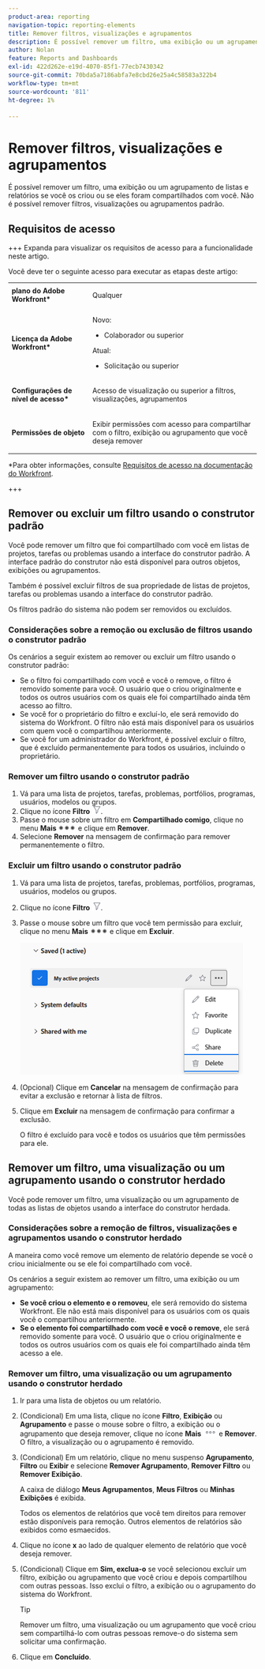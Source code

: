 ```yaml
---
product-area: reporting
navigation-topic: reporting-elements
title: Remover filtros, visualizações e agrupamentos
description: É possível remover um filtro, uma exibição ou um agrupamento de listas e relatórios se você os criou ou se eles foram compartilhados com você. Não é possível remover filtros, visualizações ou agrupamentos padrão.
author: Nolan
feature: Reports and Dashboards
exl-id: 422d262e-e19d-4070-85f1-77ecb7430342
source-git-commit: 70bda5a7186abfa7e8cbd26e25a4c58583a322b4
workflow-type: tm+mt
source-wordcount: '811'
ht-degree: 1%

---
```


# Remover filtros, visualizações e agrupamentos

<!-- Audited: 11/2024 -->

É possível remover um filtro, uma exibição ou um agrupamento de listas e relatórios se você os criou ou se eles foram compartilhados com você. Não é possível remover filtros, visualizações ou agrupamentos padrão.

## Requisitos de acesso

+++ Expanda para visualizar os requisitos de acesso para a funcionalidade neste artigo.

Você deve ter o seguinte acesso para executar as etapas deste artigo:

<table style="table-layout:auto"> 
 <col> 
 </col> 
 <col> 
 </col> 
 <tbody> 
  <tr> 
   <td role="rowheader"><strong>plano do Adobe Workfront*</strong></td> 
   <td> <p>Qualquer </p> </td> 
  </tr> 
  <tr> 
   <td role="rowheader"><strong>Licença da Adobe Workfront*</strong></td> 
   <td> 
      <p>Novo:</p>
         <ul>
         <li><p>Colaborador ou superior</p></li>
         </ul>
      <p>Atual:</p>
         <ul>
         <li><p>Solicitação ou superior</p></li>
         </ul>
   </td>
  </tr> 
  <tr> 
   <td role="rowheader"><strong>Configurações de nível de acesso*</strong></td> 
   <td><p>Acesso de visualização ou superior a filtros, visualizações, agrupamentos</p></td> 
  </tr> 
  <tr> 
   <td role="rowheader"><strong>Permissões de objeto</strong></td> 
   <td><p>Exibir permissões com acesso para compartilhar com o filtro, exibição ou agrupamento que você deseja remover</p>
   </td> 
  </tr> 
 </tbody> 
</table>

*Para obter informações, consulte [Requisitos de acesso na documentação do Workfront](/help/quicksilver/administration-and-setup/add-users/access-levels-and-object-permissions/access-level-requirements-in-documentation.md).

+++

## Remover ou excluir um filtro usando o construtor padrão

Você pode remover um filtro que foi compartilhado com você em listas de projetos, tarefas ou problemas usando a interface do construtor padrão. A interface padrão do construtor não está disponível para outros objetos, exibições ou agrupamentos.

Também é possível excluir filtros de sua propriedade de listas de projetos, tarefas ou problemas usando a interface do construtor padrão.

Os filtros padrão do sistema não podem ser removidos ou excluídos.

### Considerações sobre a remoção ou exclusão de filtros usando o construtor padrão

Os cenários a seguir existem ao remover ou excluir um filtro usando o construtor padrão:

* Se o filtro foi compartilhado com você e você o remove, o filtro é removido somente para você. O usuário que o criou originalmente e todos os outros usuários com os quais ele foi compartilhado ainda têm acesso ao filtro.
* Se você for o proprietário do filtro e excluí-lo, ele será removido do sistema do Workfront. O filtro não está mais disponível para os usuários com quem você o compartilhou anteriormente.
* Se você for um administrador do Workfront, é possível excluir o filtro, que é excluído permanentemente para todos os usuários, incluindo o proprietário.

### Remover um filtro usando o construtor padrão

1. Vá para uma lista de projetos, tarefas, problemas, portfólios, programas, usuários, modelos ou grupos.
1. Clique no ícone **Filtro** ![Ícone Filtro](assets/filter-nwepng.png).
1. Passe o mouse sobre um filtro em **Compartilhado comigo**, clique no menu **Mais** ![Ícone Mais](assets/more-icon-spectrum.png) e clique em **Remover**.
1. Selecione **Remover** na mensagem de confirmação para remover permanentemente o filtro.

### Excluir um filtro usando o construtor padrão

1. Vá para uma lista de projetos, tarefas, problemas, portfólios, programas, usuários, modelos ou grupos.
1. Clique no ícone **Filtro** ![Ícone Filtro](assets/filter-nwepng.png).
1. Passe o mouse sobre um filtro que você tem permissão para excluir, clique no menu **Mais** ![ícone Mais](assets/more-icon-spectrum.png) e clique em **Excluir**.

   ![Excluir filtro](assets/new-filters-more-menu-options-with-delete.png)

1. (Opcional) Clique em **Cancelar** na mensagem de confirmação para evitar a exclusão e retornar à lista de filtros.
1. Clique em **Excluir** na mensagem de confirmação para confirmar a exclusão.

   O filtro é excluído para você e todos os usuários que têm permissões para ele.

## Remover um filtro, uma visualização ou um agrupamento usando o construtor herdado

Você pode remover um filtro, uma visualização ou um agrupamento de todas as listas de objetos usando a interface do construtor herdada.

### Considerações sobre a remoção de filtros, visualizações e agrupamentos usando o construtor herdado

A maneira como você remove um elemento de relatório depende se você o criou inicialmente ou se ele foi compartilhado com você.

Os cenários a seguir existem ao remover um filtro, uma exibição ou um agrupamento:

* **Se você criou o elemento e o removeu**, ele será removido do sistema Workfront. Ele não está mais disponível para os usuários com os quais você o compartilhou anteriormente.
* **Se o elemento foi compartilhado com você e você o remove**, ele será removido somente para você. O usuário que o criou originalmente e todos os outros usuários com os quais ele foi compartilhado ainda têm acesso a ele.

### Remover um filtro, uma visualização ou um agrupamento usando o construtor herdado

1. Ir para uma lista de objetos ou um relatório.
1. (Condicional) Em uma lista, clique no ícone **Filtro**, **Exibição** ou **Agrupamento** e passe o mouse sobre o filtro, a exibição ou o agrupamento que deseja remover, clique no ícone **Mais** ![Mais ícone](assets/more-icon.png) e **Remover**. O filtro, a visualização ou o agrupamento é removido.
1. (Condicional) Em um relatório, clique no menu suspenso **Agrupamento**, **Filtro** ou **Exibir** e selecione **Remover Agrupamento**, **Remover Filtro** ou **Remover Exibição**.

   A caixa de diálogo **Meus Agrupamentos**, **Meus Filtros** ou **Minhas Exibições** é exibida.

   Todos os elementos de relatórios que você tem direitos para remover estão disponíveis para remoção. Outros elementos de relatórios são exibidos como esmaecidos.

1. Clique no ícone **x** ao lado de qualquer elemento de relatório que você deseja remover.
1. (Condicional) Clique em **Sim, exclua-o** se você selecionou excluir um filtro, exibição ou agrupamento que você criou e depois compartilhou com outras pessoas. Isso exclui o filtro, a exibição ou o agrupamento do sistema do Workfront.

   >[!TIP]
   >
   >Remover um filtro, uma visualização ou um agrupamento que você criou sem compartilhá-lo com outras pessoas remove-o do sistema sem solicitar uma confirmação.

1. Clique em **Concluído**.

